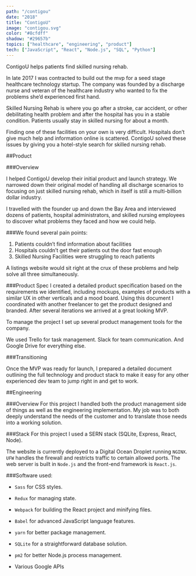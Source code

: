 ```yaml
---
path: "/contigou"
date: "2018"
title: "ContigoU"
image: "contigou.svg"
color: "#8cfdff"
shadow: "#29657b"
topics: ["healthcare", "engineering", "product"]
tech: ["JavaScript", "React", "Node.js", "SQL", "Python"]
---
```


ContigoU helps patients find skilled nursing rehab.

In late 2017 I was contracted to build out the mvp for a seed stage healthcare technology startup. The company was founded by a discharge nurse and veteran of the healthcare industry who wanted to fix the problems she’d experienced first hand.

Skilled Nursing Rehab is where you go after a stroke, car accident, or other debilitating health problem and after the hospital has you in a stable condition. Patients usually stay in skilled nursing for about a month.

Finding one of these facilities on your own is very difficult. Hospitals don’t give much help and information online is scattered. ContigoU solved these issues by giving you a hotel-style search for skilled nursing rehab.

##Product

###Overview

I helped ContigoU develop their initial product and launch strategy. We narrowed down their original model of handling all discharge scenarios to focusing on just skilled nursing rehab, which in itself is still a multi-billion dollar industry.

I travelled with the founder up and down the Bay Area and interviewed dozens of patients, hospital administrators, and skilled nursing employees to discover what problems they faced and how we could help.

###We found several pain points:

1. Patients couldn’t find information about facilities
2. Hospitals couldn’t get their patients out the door fast enough
3. Skilled Nursing Facilities were struggling to reach patients

A listings website would sit right at the crux of these problems and help solve all three simultaneously.

###Product Spec
I created a detailed product specification based on the requirements we identified, including mockups, examples of products with a similar UX in other verticals and a mood board. Using this document I coordinated with another freelancer to get the product designed and branded. After several iterations we arrived at a great looking MVP.

To manage the project I set up several product management tools for the company.

We used Trello for task management. Slack for team communication. And Google Drive for everything else.

###Transitioning

Once the MVP was ready for launch, I prepared a detailed document outlining the full technology and product stack to make it easy for any other experienced dev team to jump right in and get to work.


##Engineering

###Overview
For this project I handled both the product management side of things as well as the engineering implementation. My job was to both deeply understand the needs of the customer and to translate those needs into a working solution.

###Stack
For this project I used a SERN stack (SQLite, Express, React, Node).

The website is currently deployed to a Digital Ocean Droplet running `NGINX`.  `UFW` handles the firewall and restricts traffic to certain allowed ports. The web server is built in `Node.js` and the front-end framework is `React.js`.

###Software used:

* `Sass` for CSS styles.

* `Redux` for managing state.

* `Webpack` for building the React project and minifying files.

* `Babel` for advanced JavaScript language features.

* `yarn` for better package management.

* `SQLite` for a straightforward database solution.

* `pm2` for better Node.js process management.

* Various Google APIs

